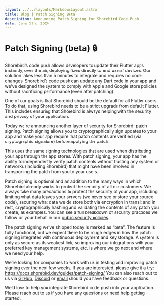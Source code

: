 ```yaml
---
layout: ../../layouts/MarkdownLayout.astro
title: Blog | Patch Signing Beta
description: Announcing Patch Signing for Shorebird Code Push.
date: June 5th, 2024
---
```


# Patch Signing (beta) 🔒

Shorebird’s code push allows developers to update their Flutter apps instantly,
over the air, deploying fixes directly to end users’ devices. Our solution takes
less than 5 minutes to integrate and requires no code changes. Shorebird’s code
push can update any Dart code in your app and we’ve designed the system to
comply with Apple and Google store policies without sacrificing performance
(even after patching).

One of our goals is that Shorebird should be the default for all Flutter users. To do that, using Shorebird needs to be a strict upgrade from default
Flutter. This includes ensuring that Shorebird
is always helping with the security and privacy of your application.

Today we're announcing another layer of security for Shorebird: patch
signing. Patch signing allows you to cryptographically sign updates to your app
and make your app require that patch contents are verified (via cryptographic
signature) before applying the patch.

This uses the same signing technologies
that are used when distributing your app through the app stores. With patch
signing, your app has the ability to independently verify patch contents without
trusting any system or networks (including Shorebird) that might have been
involved in transporting the patch from you to your users.

Patch signing is optional and an addition to the many ways in
which Shorebird already works to protect the security of all our customers. We
always take many precautions to protect the security of your app, including
limiting what data leaves your servers (we never see or store your source
code), securing what data we do store both via encryption in transit and in
rest, cryptographically hashing and validating the contents of any patch you
create, as examples. You can see a full breakdown of security practices we
follow on your behalf in our [public security
policies](https://handbook.shorebird.dev/security).

The patch signing we’ve shipped today is marked as “beta”. The feature is fully
functional, but we expect there to be rough edges in how the patch signing integrates with
continuous deployment and key storage. A system is only as secure as
its weakest link, so improving our integrations with your preferred key
management systems, etc. is where we go next and where we need your help.

We’re looking for companies to work with us in testing and improving patch
signing over the next few weeks. If you are interested, please give it a try:
https://docs.shorebird.dev/guides/patch-signing/ You can also reach out to us
via [GitHub](https://github.com/shorebirdtech/shorebird/),
[Discord](https://discord.gg/shorebird) or [email](contact@shorebird.dev) should
you have feedback or questions.

We’d love to help you integrate Shorebird code push into your application.
Please reach out to us if you have any questions or need help getting started.
